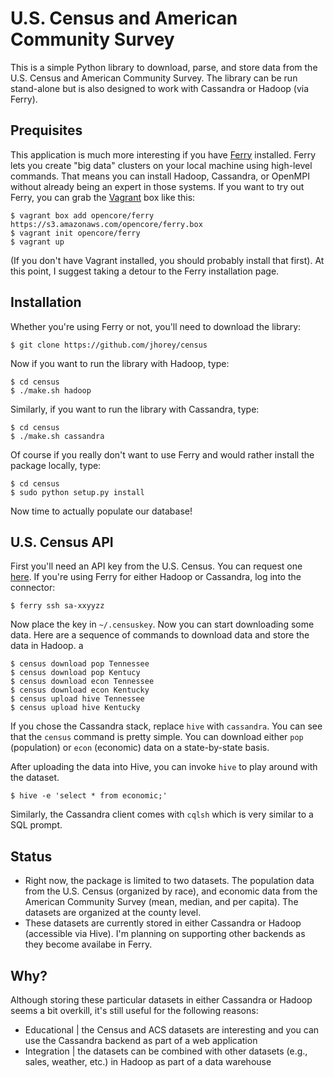 U.S. Census and American Community Survey
=========================================

This is a simple Python library to download, parse, and store data from the U.S. Census and American Community Survey. The library can be run stand-alone but is also designed to work with Cassandra or Hadoop (via Ferry).

Prequisites
-----------

This application is much more interesting if you have [Ferry](http://ferry.opencore.io) installed. Ferry lets you create "big data" clusters on your local machine using high-level commands. That means you can install Hadoop, Cassandra, or OpenMPI without already being an expert in those systems. If you want to try out Ferry, you can grab the [Vagrant](http://www.vagrantup.com) box like this:

```
$ vagrant box add opencore/ferry https://s3.amazonaws.com/opencore/ferry.box
$ vagrant init opencore/ferry
$ vagrant up
```

(If you don't have Vagrant installed, you should probably install that first). At this point, I suggest taking a detour to the Ferry installation page.

Installation
------------

Whether you're using Ferry or not, you'll need to download the library:

```
$ git clone https://github.com/jhorey/census
```

Now if you want to run the library with Hadoop, type:

```
$ cd census
$ ./make.sh hadoop
```

Similarly, if you want to run the library with Cassandra, type:

```
$ cd census
$ ./make.sh cassandra
```

Of course if you really don't want to use Ferry and would rather install the package locally, type:

```
$ cd census
$ sudo python setup.py install
```

Now time to actually populate our database!

U.S. Census API
---------------

First you'll need an API key from the U.S. Census. You can request one [here](http://www.census.gov/developers/tos/key_request.html). If you're using Ferry for either Hadoop or Cassandra, log into the connector:

```
$ ferry ssh sa-xxyyzz
```

Now place the key in `~/.censuskey`. Now you can start downloading some data. Here are a sequence of commands to download data and store the data in Hadoop. a

```
$ census download pop Tennessee
$ census download pop Kentucy
$ census download econ Tennessee
$ census download econ Kentucky
$ census upload hive Tennessee
$ census upload hive Kentucky
```

If you chose the Cassandra stack, replace `hive` with `cassandra`. You can see that the `census` command is pretty simple. You can download either `pop` (population) or `econ` (economic) data on a state-by-state basis. 

After uploading the data into Hive, you can invoke `hive` to play around with the dataset. 

```
$ hive -e 'select * from economic;'
```

Similarly, the Cassandra client comes with `cqlsh` which is very similar to a SQL prompt. 

Status
------

* Right now, the package is limited to two datasets. The population data from the U.S. Census (organized by race), and economic data from the American Community Survey (mean, median, and per capita). The datasets are organized at the county level.
* These datasets are currently stored in either Cassandra or Hadoop (accessible via Hive). I'm planning on supporting other backends as they become availabe in Ferry. 

Why?
----

Although storing these particular datasets in either Cassandra or Hadoop seems a bit overkill, it's still useful for the following reasons:

* Educational | the Census and ACS datasets are interesting and you can use the Cassandra backend as part of a web application
* Integration | the datasets can be combined with other datasets (e.g., sales, weather, etc.) in Hadoop as part of a data warehouse